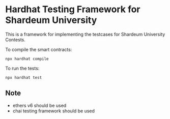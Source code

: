 # Hardhat Testing Framework for Shardeum University

This is a framework for implementing the testcases for Shardeum University Contests.

To compile the smart contracts:
```shell
npx hardhat compile
```

To run the tests:

```
npx hardhat test
```

## Note
- ethers v6 should be used
- chai testing framework should be used